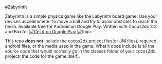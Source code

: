 #Zabyrinth 

 Zabyrinth is a simple physics game like the Labyrinth board game. Use your devices accelerometer to move a ball and try to avoid obsticles to reach the finish. Available free for Android on Google Play. Written with Cocos2dx 3.2 and Box2d.
 [![Get it on Google Play](https://developer.android.com/images/brand/en_app_rgb_wo_45.png)](https://play.google.com/store/apps/details?id=com.EpicElf.Zabyrinth) 
![logo](https://github.com/Zachacious/Zabyrinth/blob/master/Zabrynth-Physics.jpg) 
 
 This repo **does not** include the cocos2dx project files(or JNI files), required android files, or the media used in the game. What it does include is all the source code that would normally go in the classes folder of your cocos2dx project( the code for the game itself).
 

